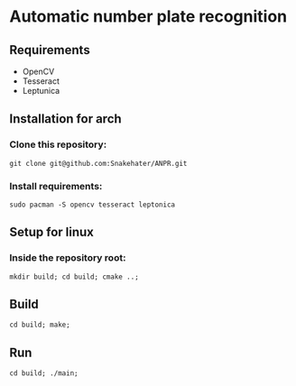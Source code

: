 # Automatic number plate recognition

## Requirements
- OpenCV
- Tesseract
- Leptunica

## Installation for arch

### Clone this repository:
`
git clone git@github.com:Snakehater/ANPR.git
`

### Install requirements:
`
sudo pacman -S opencv tesseract leptonica
`

## Setup for linux

### Inside the repository root:
`
mkdir build;
cd build;
cmake ..;
`

## Build

`
cd build;
make;
`

## Run
`
cd build;
./main;
`
